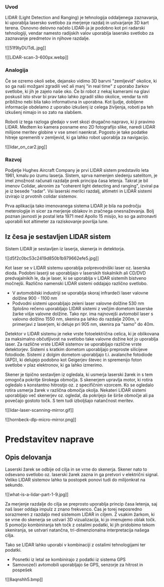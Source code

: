 ### Uvod

LIDAR (Light Detection and Ranging) je tehnologija oddaljenega zaznavanja, ki uporablja lasersko svetlobo za merjenje razdalj in ustvarjanje 3D kart terena. Osnovno delovno načelo LIDAR-ja je podobno kot pri radarski tehnologiji, vendar namesto radijskih valov uporablja lasersko svetlobo za zaznavanje predmetov in njihove razdalje.

![[51f9lyDUTdL.jpg]]

![[LiDAR-scan-3-600px.webp]]

### Analogija

Če se ozremo okoli sebe, dejansko vidimo 3D barvni "zemljevid" okolice, ki so ga naši možgani zgradili več ali manj "in real time" z uporabo žarkov svetlobe, ki jih je zajelo naše oko. 
Če bi robot z nekaj kamerami na glavi poskusil isto stvar bi prav tako lahko zgradil sliko okolice, vendar ta niti približno nebi bila tako informativna in uporabna. Kot ljudje, dobljene informacije obdelamo z uporabo izkušenj iz celega življenja, roboti pa teh izkušenj nimajo in so zato na slabšem.

Roboti iz tega razloga gledajo v svet skozi drugačno napravo, ki ji pravimo LIDAR. Medtem ko kamera posname eno 2D fotografijo slike, naredi LIDAR milijone meritev globine v vse smeri naenkrat. Pogosto je take podatke hitreje spremeniti v zemljevid, ki ga lahko robot uporablja za navigacijo.

![[lidar_on_car2.jpg]]

### Razvoj

Podjetje Hughes Aircraft Company je prvi LIDAR sistem predstavilo leta 1961, kmalu po izumu laserja. Sistem, sprva namenjen sledenju satelitom, je imel zmožnost računati razdalje prek principa časa letenja. Takrat je bil imenov Colidar, akronim za "coherent light detecting and ranging", izviral pa je iz besede "radar". Vsi laserski merilci razdalj, altimetri in LIDAR sistemi izvirajo iz prvotnih colidar sistemov. 

Prva aplikacija tako imenovanega sistema LIDAR je bila na področju meterologije in sicer za merjenje oblakov in zračnega onesnaževanja. Bolj poznan javnosti je postal leta 1971 med Apollo 15 misijo, ko so ga astronavti uporabili kot altimeter za raziskovanje površja lune.

## Iz česa je sestavljen LIDAR sistem

Sistem LIDAR je sestavljen iz laserja, skenerja in detektorja. 

![[d5f2c0bc53c2419d850b1b979662efe5.jpg]]

Kot laser se v LIDAR sistemu uporablja polprevodniški laser oz. laserska dioda. Podobni laserji se uporabljajo v laserskih tiskalnikih ali CD/DVD predvajalnikih le, da je laser, ki se uporablja v LIDAR sistemih bistveno močnejši. Različno namenski LIDAR sistemi oddajajo različno svetlobo. 
* V avtomobilski industriji se uporablja skoraj infrardeči laser valovne dolžine 900 - 1100 nm
* Podvodni sistemi uporabljajo zeleni laser valovne dolžine 530 nm
Splošno rečeno uporabljajo LIDAR sistemi z večjim dometom laserske žarke višje valovne dolžine.
Tako npr. ima najnovejši avtomobil laser s valovno dolžino 1550 nm, skenira pa lahko do razdalje 200m, v primerjavi z laserjem, ki deluje pri 905 nm, skenira pa "samo" do 40m.

Detektor v LIDAR sistemu je neke vrste fotoelektrična celica, ki je oblikovana za maksimalno občutljivost na svetlobo take valovne dožine kot jo uporablja laser. Za različne vrste LIDAR sistemov se uporabljajo različne vrste detektorjev. Sistemi s kratkim dometom uporabljajo preproste silicijeve  fotodiode. Sistemi z dolgim dometom uporabljajo t.i. avalanche fotodiode (APD), ki delujejo podobno kot Geigerjev števec in spremenijo foton svetlobe v plaz elektronov, ki ga lahko izmerimo.

Skener je tipično sestavljen iz ogledala, ki usmerja laserski žarek in s tem omogoča pokritje širokega območja. S skenerjem upravlja motor, ki rotira ogledalo s konstantno hitrostjo oz. z specifičnim vzorcem. Ko se ogledalo rotira usmerja žarek v različna območja okolja. Nekateri LIDAR sistemi uporabljajo več skenerjev oz. ogledal, da pokrijejo še širše območje ali pa povečajo gostoto točk. S tem tudi izboljšajo natančnost meritev.

![[lidar-laser-scanning-mirror.gif]]

![[hornbeck-dlp-micro-mirror.png]]

# Predstavitev naprave

## Opis delovanja

Laserski žarek se odbije od cilja in se vrne do skenerja. Skener nato to odsevano svetlobo oz. laserski žarek zazna in ga pretvori v električni signal. Veliko LIDAR sistemov lahko ta postopek ponovi tudi do milijonkrat na sekundo. 

![[what-is-a-lidar-part-1-9.jpg]]

Za merjenje razdalje do cilja se preprosto uporablja princip časa letenja, saj naš laser oddaja impulz z znano frekvenco. Čas je torej neposredno sorazmeren z razdaljo med sistemom LIDAR in ciljem.
Z vsakim žarkom, ki se vrne do skenerja se ustvari 3D vizualizacija, ki jo imenujemo oblak točk. S pomočjo kombiniranja teh točk z ostalimi podatki, ki jih pridobimo tekom skeniranja, se ustvari natančna, tri-dimenzionalna interpretacija našega cilja.

Tako se LIDAR lahko uporabi v kombinaciji z ostalimi tehnologijami ter podatki.
* Posnetki iz letal se kombinirajo z podatki iz sistema GPS
* Samovozeči avtomobili uporabljajo še GPS, senzorje za hitrost in pospešek

![[8aqnshh5.bmp]]